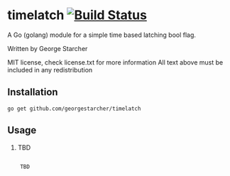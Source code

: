 # timelatch [![Build Status](https://github.com/georgestarcher/timelatch/workflows/timelatch%20CI/badge.svg)](https://github.com/georgestarcher/timelatch/actions)

A Go (golang) module for a simple time based latching bool flag.

Written by George Starcher

MIT license, check license.txt for more information
All text above must be included in any redistribution

## Installation

```shell
go get github.com/georgestarcher/timelatch
```

## Usage

1. TBD

```go

	TBD

```

